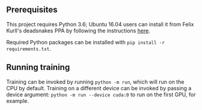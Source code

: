 ## Prerequisites

This project requires Python 3.6; Ubuntu 16.04 users can install it from Felix Kurll's deadsnakes PPA by following the instructions [here](https://askubuntu.com/questions/865554/how-do-i-install-python-3-6-using-apt-get).

Required Python packages can be installed with `pip install -r requirements.txt`.

## Running training

Training can be invoked by running `python -m run`, which will run on the CPU by default. Training on a different device can be invoked by passing a device argument: `python -m run --device cuda:0` to run on the first GPU, for example.
